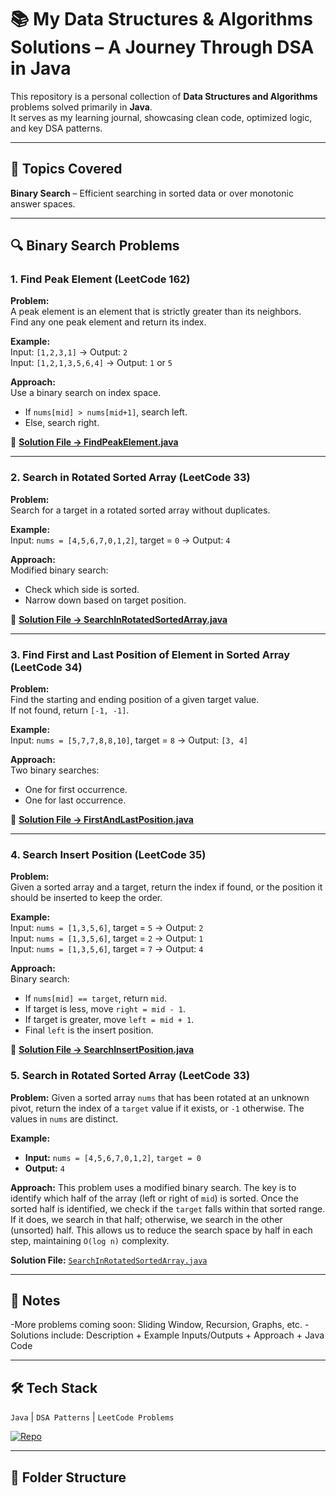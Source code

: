 # 📚 My Data Structures & Algorithms Solutions – A Journey Through DSA in Java

This repository is a personal collection of **Data Structures and Algorithms** problems solved primarily in **Java**.  
It serves as my learning journal, showcasing clean code, optimized logic, and key DSA patterns.

---

## 🔹 Topics Covered
**Binary Search** – Efficient searching in sorted data or over monotonic answer spaces.

---

## 🔍 Binary Search Problems

### 1. Find Peak Element (LeetCode 162)

**Problem:**  
A peak element is an element that is strictly greater than its neighbors.  
Find any one peak element and return its index.

**Example:**  
Input: `[1,2,3,1]` → Output: `2`  
Input: `[1,2,1,3,5,6,4]` → Output: `1` or `5`

**Approach:**  
Use a binary search on index space.  
- If `nums[mid] > nums[mid+1]`, search left.  
- Else, search right.

🔗 **[Solution File → FindPeakElement.java](./BinarySearch/FindPeakElement.java)**

---

### 2. Search in Rotated Sorted Array (LeetCode 33)

**Problem:**  
Search for a target in a rotated sorted array without duplicates.

**Example:**  
Input: `nums = [4,5,6,7,0,1,2]`, target = `0` → Output: `4`

**Approach:**  
Modified binary search:  
- Check which side is sorted.  
- Narrow down based on target position.

🔗 **[Solution File → SearchInRotatedSortedArray.java](./BinarySearch/SearchInRotatedSortedArray.java)**

---

### 3. Find First and Last Position of Element in Sorted Array (LeetCode 34)

**Problem:**  
Find the starting and ending position of a given target value.  
If not found, return `[-1, -1]`.

**Example:**  
Input: `nums = [5,7,7,8,8,10]`, target = `8` → Output: `[3, 4]`

**Approach:**  
Two binary searches:  
- One for first occurrence.  
- One for last occurrence.

🔗 **[Solution File → FirstAndLastPosition.java](./BinarySearch/FirstAndLastPosition.java)**

---

### 4. Search Insert Position (LeetCode 35)

**Problem:**  
Given a sorted array and a target, return the index if found, or the position it should be inserted to keep the order.

**Example:**  
Input: `nums = [1,3,5,6]`, target = `5` → Output: `2`  
Input: `nums = [1,3,5,6]`, target = `2` → Output: `1`  
Input: `nums = [1,3,5,6]`, target = `7` → Output: `4`

**Approach:**  
Binary search:  
- If `nums[mid] == target`, return `mid`.  
- If target is less, move `right = mid - 1`.  
- If target is greater, move `left = mid + 1`.  
- Final `left` is the insert position.

🔗 **[Solution File → SearchInsertPosition.java](./BinarySearch/SearchInsertPosition.java)**

### 5. Search in Rotated Sorted Array (LeetCode 33)

**Problem:** Given a sorted array `nums` that has been rotated at an unknown pivot, return the index of a `target` value if it exists, or `-1` otherwise. The values in `nums` are distinct.

**Example:**
* **Input:** `nums = [4,5,6,7,0,1,2]`, `target = 0`
* **Output:** `4`

**Approach:** This problem uses a modified binary search. The key is to identify which half of the array (left or right of `mid`) is sorted. Once the sorted half is identified, we check if the `target` falls within that sorted range. If it does, we search in that half; otherwise, we search in the other (unsorted) half. This allows us to reduce the search space by half in each step, maintaining `O(log n)` complexity.

**Solution File:** [`SearchInRotatedSortedArray.java`](./Binary%20Search/SearchInRotatedSortedArray/SearchInRotatedSortedArray.java)

---
## 📌 Notes
-More problems coming soon: Sliding Window, Recursion, Graphs, etc.
-Solutions include: Description + Example Inputs/Outputs + Approach + Java Code

---

## 🛠 Tech Stack
`Java` | `DSA Patterns` | `LeetCode Problems`

[![Repo](https://img.shields.io/badge/DSA%20Solutions-Java%20%7C%20LeetCode-blueviolet?style=flat-square&logo=java)](https://github.com/mohsinkhan85090/DSA-Java-Solutions)

---

## 📂 Folder Structure


